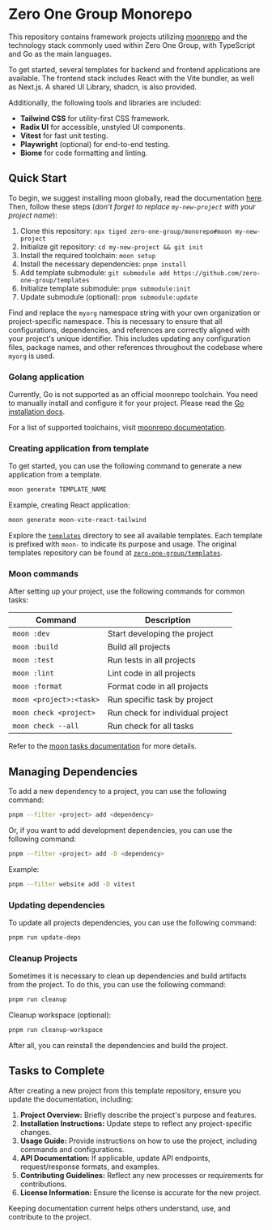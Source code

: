 # Zero One Group Monorepo

This repository contains framework projects utilizing [moonrepo][moonrepo] and the technology
stack commonly used within Zero One Group, with TypeScript and Go as the main languages.

To get started, several templates for backend and frontend applications are available.
The frontend stack includes React with the Vite bundler, as well as Next.js. A shared
UI Library, shadcn, is also provided.

Additionally, the following tools and libraries are included:

- **Tailwind CSS** for utility-first CSS framework.
- **Radix UI** for accessible, unstyled UI components.
- **Vitest** for fast unit testing.
- **Playwright** (optional) for end-to-end testing.
- **Biome** for code formatting and linting.

## Quick Start

To begin, we suggest installing moon globally, read the documentation [here](https://moonrepo.dev/docs/install).
Then, follow these steps (_don't forget to replace `my-new-project` with your project name_):

1. Clone this repository: `npx tiged zero-one-group/monorepo#moon my-new-project`
2. Initialize git repository: `cd my-new-project && git init`
3. Install the required toolchain: `moon setup`
4. Install the necessary dependencies: `pnpm install`
5. Add template submodule: `git submodule add https://github.com/zero-one-group/templates`
6. Initialize template submodule: `pnpm submodule:init`
7. Update submodule (optional): `pnpm submodule:update`

Find and replace the `myorg` namespace string with your own organization or project-specific
namespace. This is necessary to ensure that all configurations, dependencies, and references
are correctly aligned with your project's unique identifier. This includes updating any
configuration files, package names, and other references throughout the codebase where
`myorg` is used.

### Golang application

Currently, Go is not supported as an official moonrepo toolchain. You need to manually
install and configure it for your project. Please read the [Go installation docs][go-docs].

For a list of supported toolchains, visit [moonrepo documentation][moon-toolchain].

### Creating application from template

To get started, you can use the following command to generate a new application from a template.

```sh
moon generate TEMPLATE_NAME
```

Example, creating React application:

```sh
moon generate moon-vite-react-tailwind
```

Explore the [`templates`](./templates/) directory to see all available templates.
Each template is prefixed with `moon-` to indicate its purpose and usage. The original
templates repository can be found at [`zero-one-group/templates`][zog-templates].

### Moon commands

After setting up your project, use the following commands for common tasks:

| Command                 | Description                      |
|-------------------------|----------------------------------|
| `moon :dev`             | Start developing the project     |
| `moon :build`           | Build all projects               |
| `moon :test`            | Run tests in all projects        |
| `moon :lint`            | Lint code in all projects        |
| `moon :format`          | Format code in all projects      |
| `moon <project>:<task>` | Run specific task by project     |
| `moon check <project>`  | Run check for individual project |
| `moon check --all`      | Run check for all tasks          |

Refer to the [moon tasks documentation](https://moonrepo.dev/docs/run-task) for more details.

[moonrepo]: https://moonrepo.dev/

## Managing Dependencies

To add a new dependency to a project, you can use the following command:

```sh
pnpm --filter <project> add <dependency>
```

Or, if you want to add development dependencies, you can use the following command:

```sh
pnpm --filter <project> add -D <dependency>
```

Example:

```sh
pnpm --filter website add -D vitest
```

### Updating dependencies

To update all projects dependencies, you can use the following command:

```sh
pnpm run update-deps
```

### Cleanup Projects

Sometimes it is necessary to clean up dependencies and build artifacts from the project.
To do this, you can use the following command:

```sh
pnpm run cleanup
```

Cleanup workspace (optional):

```sh
pnpm run cleanup-workspace
```

After all, you can reinstall the dependencies and build the project.

## Tasks to Complete

After creating a new project from this template repository, ensure you update the documentation, including:

1. **Project Overview:** Briefly describe the project's purpose and features.
2. **Installation Instructions:** Update steps to reflect any project-specific changes.
3. **Usage Guide:** Provide instructions on how to use the project, including commands and configurations.
4. **API Documentation:** If applicable, update API endpoints, request/response formats, and examples.
5. **Contributing Guidelines:** Reflect any new processes or requirements for contributions.
6. **License Information:** Ensure the license is accurate for the new project.

Keeping documentation current helps others understand, use, and contribute to the project.

[zog-templates]: https://github.com/zero-one-group/templates
[moon-toolchain]: https://moonrepo.dev/docs/concepts/toolchain
[go-docs]: https://go.dev/doc/install
